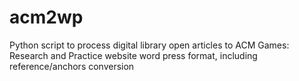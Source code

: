 # acm2wp
Python script to process digital library open articles to ACM Games: Research and Practice website word press format, including reference/anchors conversion
